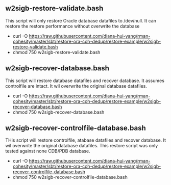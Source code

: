 
## w2sigb-restore-validate.bash
This script will only restore Oracle database datafiles to /dev/null. It can restore the restore performance without overwrite the database

- curl -O https://raw.githubusercontent.com/diana-hui-yang/rman-cohesity/master/sbt/restore-ora-coh-dedup/restore-example/w2sigb-restore-validate.bash
- chmod 750 w2sigb-restore-validate.bash

## w2sigb-recover-database.bash
This script will restore database datafiles and recover database. It assumes controlfile are intact. It wil overwrite the original database datafiles.

- curl -O https://raw.githubusercontent.com/diana-hui-yang/rman-cohesity/master/sbt/restore-ora-coh-dedup/restore-example/w2sigb-recover-database.bash
- chmod 750 w2sigb-recover-database.bash

## w2sigb-recover-controlfile-database.bash
THis script will restore controlfile, atabase datafiles and recover database. It wil overwrite the original database datafiles. This restore script was only tested
against none CDB/PDB database.

- curl -O https://raw.githubusercontent.com/diana-hui-yang/rman-cohesity/master/sbt/restore-ora-coh-dedup/restore-example/w2sigb-recover-controlfile-database.bash
- chmod 750 w2sigb-recover-controlfile-database.bash
